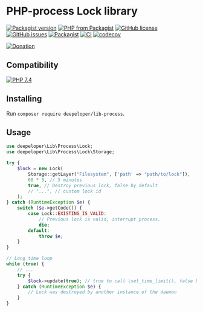 # PHP-process Lock library
[![Packagist version](https://img.shields.io/packagist/v/deepeloper/lib-fs)](https://packagist.org/packages/deepeloper/lib-process)
[![PHP from Packagist](https://img.shields.io/packagist/php-v/deepeloper/lib-process.svg)](http://php.net/)
[![GitHub license](https://img.shields.io/github/license/deepeloper/lib-process.svg)](https://github.com/deepeloper/lib-process/blob/master/LICENSE)
[![GitHub issues](https://img.shields.io/github/issues-raw/deepeloper/lib-process.svg)](https://github.com/deepeloper/lib-process/issues)
[![Packagist](https://img.shields.io/packagist/dt/deepeloper/lib-process.svg)](https://packagist.org/packages/deepeloper/lib-process)
[![CI](https://github.com/deepeloper/lib-process/actions/workflows/ci.yml/badge.svg?event=push)](https://github.com/deepeloper/lib-process/actions)
[![codecov](https://codecov.io/gh/deepeloper/lib-process/branch/main/graph/badge.svg)](https://codecov.io/gh/deepeloper/lib-process)

[![Donation](https://img.shields.io/badge/Donation-Visa,%20MasterCard,%20Maestro,%20UnionPay,%20YooMoney,%20МИР-red)](https://yoomoney.ru/to/41001351141494)

## Compatibility
[![PHP 7.4](https://img.shields.io/badge/PHP->=7.4-%237A86B8)]()


## Installing
Run `composer require deepeloper/lib-process`.

## Usage

```php
use deepeloper\Lib\Process\Lock;
use deepeloper\Lib\Process\Lock\Storage;

try {
    $lock = new Lock(
        Storage::getLayer("Filesystem", ['path' => "path/to/lock"]),
        60 * 5, // 5 minutes
        true, // Destroy previous lock, false by default
        // "...", // custom lock id
    );
} catch (RuntimeException $e) {
    switch ($e->getCode()) {
        case Lock::EXISTING_IS_VALID:
            // Previous lock is valid, interrupt process.
            die;
        default:
            throw $e;
    }
}

// Long time loop
while (true) {
    // ...
    try {
        $lock->update(true); // true to call \set_time_limit(), false by default
    } catch (RuntimeException $e) {
        // Lock was destroyed by another instance of the daemon
    }
}
```
